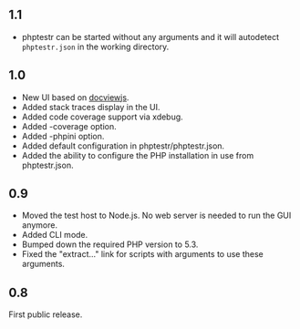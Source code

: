 1.1
---

- phptestr can be started without any arguments and it will autodetect `phptestr.json` in the working directory.

1.0
---

- New UI based on [docviewjs](https://github.com/Perennials/docviewjs).
- Added stack traces display in the UI.
- Added code coverage support via xdebug.
- Added -coverage option.
- Added -phpini option.
- Added default configuration in phptestr/phptestr.json.
- Added the ability to configure the PHP installation in use from phptestr.json.

0.9
---

- Moved the test host to Node.js. No web server is needed to run the GUI anymore.
- Added CLI mode.
- Bumped down the required PHP version to 5.3.
- Fixed the "extract..." link for scripts with arguments to use these arguments.

0.8
---

First public release.